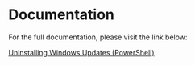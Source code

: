 # Documentation

For the full documentation, please visit the link below:

[Uninstalling Windows Updates (PowerShell)](https://blog.wuibaille.fr/2023/09/uninstalling-windows-updates-with-powershell/)
